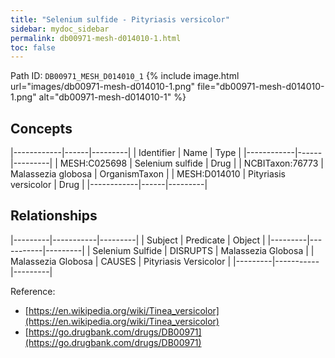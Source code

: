 ```yaml
---
title: "Selenium sulfide - Pityriasis versicolor"
sidebar: mydoc_sidebar
permalink: db00971-mesh-d014010-1.html
toc: false 
---
```



Path ID: `DB00971_MESH_D014010_1`
{% include image.html url="images/db00971-mesh-d014010-1.png" file="db00971-mesh-d014010-1.png" alt="db00971-mesh-d014010-1" %}

## Concepts

|------------|------|---------|
| Identifier | Name | Type    |
|------------|------|---------|
| MESH:C025698 | Selenium sulfide | Drug |
| NCBITaxon:76773 | Malassezia globosa | OrganismTaxon |
| MESH:D014010 | Pityriasis versicolor | Drug |
|------------|------|---------|

## Relationships

|---------|-----------|---------|
| Subject | Predicate | Object  |
|---------|-----------|---------|
| Selenium Sulfide | DISRUPTS | Malassezia Globosa |
| Malassezia Globosa | CAUSES | Pityriasis Versicolor |
|---------|-----------|---------|

Reference: 
  - [https://en.wikipedia.org/wiki/Tinea_versicolor](https://en.wikipedia.org/wiki/Tinea_versicolor)
  - [https://go.drugbank.com/drugs/DB00971](https://go.drugbank.com/drugs/DB00971)
